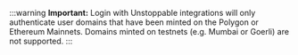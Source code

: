 :::warning
**Important:** Login with Unstoppable integrations will only authenticate user domains that have been minted on the Polygon or Ethereum Mainnets. Domains minted on testnets (e.g. Mumbai or Goerli) are not supported.
:::